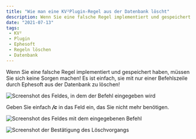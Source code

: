 ```yaml
---
title: "Wie man eine KV²Plugin-Regel aus der Datenbank löscht"
description: Wenn Sie eine falsche Regel implementiert und gespeichert haben, müssen Sie sich keine Sorgen machen! Es ist einfach, sie mit nur einer Befehlszeile durch Ephesoft aus der Datenbank zu löschen!
date: "2021-07-13"
tags:
 - KV²
 - Plugin
 - Ephesoft
 - Regeln löschen
 - Datenbank
---
```


Wenn Sie eine falsche Regel implementiert und gespeichert haben, müssen Sie sich keine Sorgen machen! Es ist einfach, sie mit nur einer Befehlszeile durch Ephesoft aus der Datenbank zu löschen!

![Screenshot des Feldes, in dem der Befehl eingegeben wird](/assets/images/docbits/Bildschirmfoto-2021-06-01-um-15.45.11.png "Screenshot des Feldes, in dem der Befehl eingegeben wird")

Geben Sie einfach **_/c_** in das Feld ein, das Sie nicht mehr benötigen.

![Screenshot des Feldes mit dem eingegebenen Befehl](/assets/images/docbits/Bildschirmfoto-2021-06-01-um-15.50.48.png "Screenshot des Feldes mit dem eingegebenen Befehl")

![Screenshot der Bestätigung des Löschvorgangs](/assets/images/docbits/Bildschirmfoto-2021-06-01-um-15.51.40.png "Screenshot der Bestätigung des Löschvorgangs")